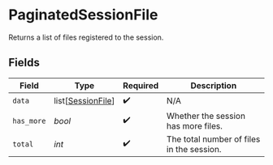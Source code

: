 # PaginatedSessionFile

Returns a list of files registered to the session.


## Fields

| Field                                                   | Type                                                    | Required                                                | Description                                             |
| ------------------------------------------------------- | ------------------------------------------------------- | ------------------------------------------------------- | ------------------------------------------------------- |
| `data`                                                  | list[[SessionFile](../../models/shared/sessionfile.md)] | :heavy_check_mark:                                      | N/A                                                     |
| `has_more`                                              | *bool*                                                  | :heavy_check_mark:                                      | Whether the session has more files.                     |
| `total`                                                 | *int*                                                   | :heavy_check_mark:                                      | The total number of files in the session.               |
